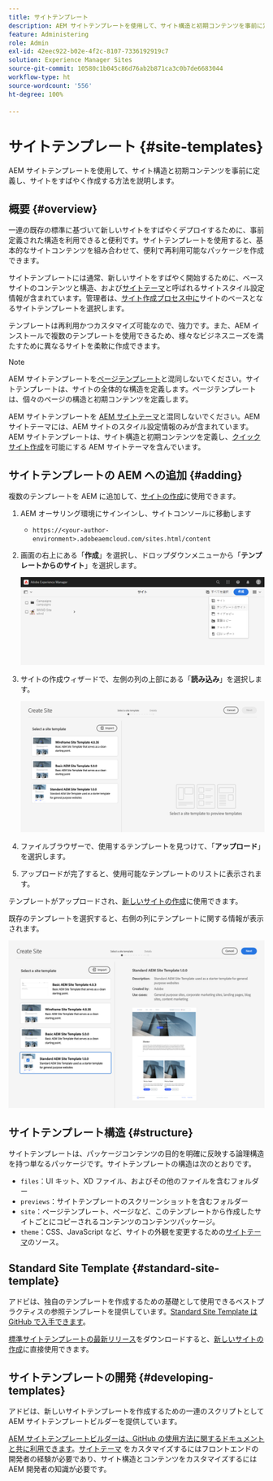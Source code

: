 ```yaml
---
title: サイトテンプレート
description: AEM サイトテンプレートを使用して、サイト構造と初期コンテンツを事前に定義し、サイトをすばやく作成する方法を説明します。
feature: Administering
role: Admin
exl-id: 42eec922-b02e-4f2c-8107-7336192919c7
solution: Experience Manager Sites
source-git-commit: 10580c1b045c86d76ab2b871ca3c0b7de6683044
workflow-type: ht
source-wordcount: '556'
ht-degree: 100%

---
```


# サイトテンプレート {#site-templates}

AEM サイトテンプレートを使用して、サイト構造と初期コンテンツを事前に定義し、サイトをすばやく作成する方法を説明します。

## 概要 {#overview}

一連の既存の標準に基づいて新しいサイトをすばやくデプロイするために、事前定義された構造を利用できると便利です。サイトテンプレートを使用すると、基本的なサイトコンテンツを組み合わせて、便利で再利用可能なパッケージを作成できます。

サイトテンプレートには通常、新しいサイトをすばやく開始するために、ベースサイトのコンテンツと構造、および[サイトテーマ](site-themes.md)と呼ばれるサイトスタイル設定情報が含まれています。管理者は、[サイト作成プロセス中に](create-site.md)サイトのベースとなるサイトテンプレートを選択します。

テンプレートは再利用かつカスタマイズ可能なので、強力です。また、AEM インストールで複数のテンプレートを使用できるため、様々なビジネスニーズを満たすために異なるサイトを柔軟に作成できます。

>[!NOTE]
>
>AEM サイトテンプレートを[ページテンプレート](/help/sites-cloud/authoring/page-editor/templates.md)と混同しないでください。サイトテンプレートは、サイトの全体的な構造を定義します。ページテンプレートは、個々のページの構造と初期コンテンツを定義します。
>
>AEM サイトテンプレートを [AEM サイトテーマ](site-themes.md)と混同しないでください。AEM サイトテーマには、AEM サイトのスタイル設定情報のみが含まれています。AEM サイトテンプレートは、サイト構造と初期コンテンツを定義し、[クイックサイト作成](create-site.md)を可能にする AEM サイトテーマを含んでいます。

## サイトテンプレートの AEM への追加 {#adding}

複数のテンプレートを AEM に追加して、[サイトの作成](create-site.md)に使用できます。

1. AEM オーサリング環境にサインインし、サイトコンソールに移動します

   * `https://<your-author-environment>.adobeaemcloud.com/sites.html/content`

1. 画面の右上にある「**作成**」を選択し、ドロップダウンメニューから「**テンプレートからのサイト**」を選択します。

   ![テンプレートからのサイトの作成](../assets/create-site-from-template.png)

1. サイトの作成ウィザードで、左側の列の上部にある「**読み込み**」を選択します。

   ![サイトの作成ウィザード](../assets/site-creation-wizard.png)

1. ファイルブラウザーで、使用するテンプレートを見つけて、「**アップロード**」を選択します。

1. アップロードが完了すると、使用可能なテンプレートのリストに表示されます。

テンプレートがアップロードされ、[新しいサイトの作成](create-site.md)に使用できます。

既存のテンプレートを選択すると、右側の列にテンプレートに関する情報が表示されます。

![テンプレートを選択](../assets/select-site-template.png)

## サイトテンプレート構造 {#structure}

サイトテンプレートは、パッケージコンテンツの目的を明確に反映する論理構造を持つ単なるパッケージです。サイトテンプレートの構造は次のとおりです。

* `files`：UI キット、XD ファイル、およびその他のファイルを含むフォルダー
* `previews`：サイトテンプレートのスクリーンショットを含むフォルダー
* `site`：ページテンプレート、ページなど、このテンプレートから作成したサイトごとにコピーされるコンテンツのコンテンツパッケージ。
* `theme`：CSS、JavaScript など、サイトの外観を変更するための[サイトテーマ](site-themes.md)のソース。

## Standard Site Template {#standard-site-template}

アドビは、独自のテンプレートを作成するための基礎として使用できるベストプラクティスの参照テンプレートを提供しています。[Standard Site Template は GitHub で入手できます](https://github.com/adobe/aem-site-template-standard)。

[標準サイトテンプレートの最新リリース](https://github.com/adobe/aem-site-template-standard/releases)をダウンロードすると、[新しいサイトの作成](create-site.md)に直接使用できます。

## サイトテンプレートの開発 {#developing-templates}

アドビは、新しいサイトテンプレートを作成するための一連のスクリプトとして AEM サイトテンプレートビルダーを提供しています。

[AEM サイトテンプレートビルダーは、GitHub の使用方法に関するドキュメントと共に利用できます](https://github.com/adobe/aem-site-template-builder)。[サイトテーマ](site-themes.md) をカスタマイズするにはフロントエンドの開発者の経験が必要であり、サイト構造とコンテンツをカスタマイズするには AEM 開発者の知識が必要です。
